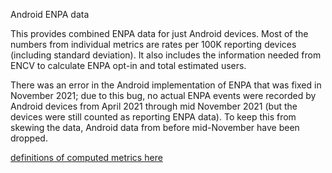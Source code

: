 Android ENPA data


This provides combined ENPA data for just Android devices. Most of the numbers from individual metrics are rates per 100K reporting devices (including standard deviation). It also includes the information needed from ENCV to calculate ENPA opt-in and total estimated users. 

There was an error in the Android implementation of ENPA that was fixed in November 2021; due to this bug, no actual ENPA events were recorded by Android devices from April 2021 through mid November 2021 (but the devices were still counted as reporting ENPA data). To keep this from skewing the data, Android data from before mid-November have been dropped.  

[definitions of computed metrics here](https://docs.google.com/spreadsheets/d/1FalTR8Q9He-Axjx09yic-PGgy4analJVQiXi1HWHkuA/edit?usp=sharing)
